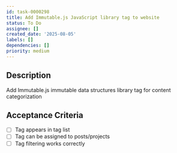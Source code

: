 ```yaml
---
id: task-0000298
title: Add Immutable.js JavaScript library tag to website
status: To Do
assignee: []
created_date: '2025-08-05'
labels: []
dependencies: []
priority: medium
---
```


## Description

Add Immutable.js immutable data structures library tag for content categorization

## Acceptance Criteria

- [ ] Tag appears in tag list
- [ ] Tag can be assigned to posts/projects
- [ ] Tag filtering works correctly
